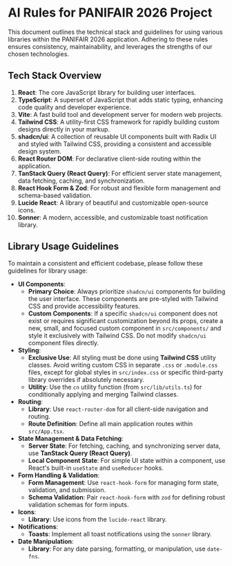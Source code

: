 # AI Rules for PANIFAIR 2026 Project

This document outlines the technical stack and guidelines for using various libraries within the PANIFAIR 2026 application. Adhering to these rules ensures consistency, maintainability, and leverages the strengths of our chosen technologies.

## Tech Stack Overview

1.  **React**: The core JavaScript library for building user interfaces.
2.  **TypeScript**: A superset of JavaScript that adds static typing, enhancing code quality and developer experience.
3.  **Vite**: A fast build tool and development server for modern web projects.
4.  **Tailwind CSS**: A utility-first CSS framework for rapidly building custom designs directly in your markup.
5.  **shadcn/ui**: A collection of reusable UI components built with Radix UI and styled with Tailwind CSS, providing a consistent and accessible design system.
6.  **React Router DOM**: For declarative client-side routing within the application.
7.  **TanStack Query (React Query)**: For efficient server state management, data fetching, caching, and synchronization.
8.  **React Hook Form & Zod**: For robust and flexible form management and schema-based validation.
9.  **Lucide React**: A library of beautiful and customizable open-source icons.
10. **Sonner**: A modern, accessible, and customizable toast notification library.

## Library Usage Guidelines

To maintain a consistent and efficient codebase, please follow these guidelines for library usage:

*   **UI Components**:
    *   **Primary Choice**: Always prioritize `shadcn/ui` components for building the user interface. These components are pre-styled with Tailwind CSS and provide accessibility features.
    *   **Custom Components**: If a specific `shadcn/ui` component does not exist or requires significant customization beyond its props, create a new, small, and focused custom component in `src/components/` and style it exclusively with Tailwind CSS. Do not modify `shadcn/ui` component files directly.
*   **Styling**:
    *   **Exclusive Use**: All styling must be done using **Tailwind CSS** utility classes. Avoid writing custom CSS in separate `.css` or `.module.css` files, except for global styles in `src/index.css` or specific third-party library overrides if absolutely necessary.
    *   **Utility**: Use the `cn` utility function (from `src/lib/utils.ts`) for conditionally applying and merging Tailwind classes.
*   **Routing**:
    *   **Library**: Use `react-router-dom` for all client-side navigation and routing.
    *   **Route Definition**: Define all main application routes within `src/App.tsx`.
*   **State Management & Data Fetching**:
    *   **Server State**: For fetching, caching, and synchronizing server data, use **TanStack Query (React Query)**.
    *   **Local Component State**: For simple UI state within a component, use React's built-in `useState` and `useReducer` hooks.
*   **Form Handling & Validation**:
    *   **Form Management**: Use `react-hook-form` for managing form state, validation, and submission.
    *   **Schema Validation**: Pair `react-hook-form` with `zod` for defining robust validation schemas for form inputs.
*   **Icons**:
    *   **Library**: Use icons from the `lucide-react` library.
*   **Notifications**:
    *   **Toasts**: Implement all toast notifications using the `sonner` library.
*   **Date Manipulation**:
    *   **Library**: For any date parsing, formatting, or manipulation, use `date-fns`.